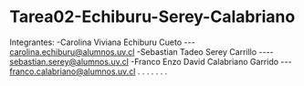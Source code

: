 # Tarea02-Echiburu-Serey-Calabriano
Integrantes:
-Carolina Viviana Echiburu Cueto --- carolina.echiburu@alumnos.uv.cl
-Sebastian Tadeo Serey Carrillo ---- sebastian.serey@alumnos.uv.cl
-Franco Enzo David Calabriano Garrido --- franco.calabriano@alumnos.uv.cl
.
.
.
.
.
.
.

